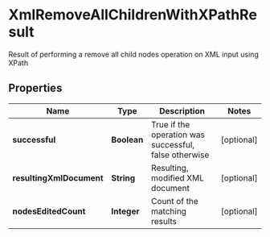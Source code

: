

# XmlRemoveAllChildrenWithXPathResult

Result of performing a remove all child nodes operation on XML input using XPath

## Properties

| Name | Type | Description | Notes |
|------------ | ------------- | ------------- | -------------|
|**successful** | **Boolean** | True if the operation was successful, false otherwise |  [optional] |
|**resultingXmlDocument** | **String** | Resulting, modified XML document |  [optional] |
|**nodesEditedCount** | **Integer** | Count of the matching results |  [optional] |



